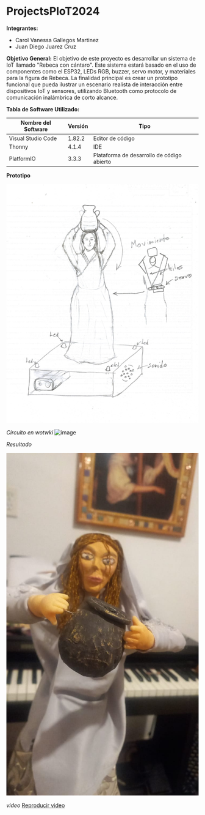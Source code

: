 # ProjectsPloT2024

**Integrantes:**
- Carol Vanessa Gallegos Martinez
- Juan Diego Juarez Cruz

**Objetivo General:**
El objetivo de este proyecto es desarrollar un sistema de IoT llamado "Rebeca con cántaro". Este sistema estará basado en el uso de componentes como el ESP32, LEDs RGB, buzzer, servo motor, y materiales para la figura de Rebeca. La finalidad principal es crear un prototipo funcional que pueda ilustrar un escenario realista de interacción entre dispositivos IoT y sensores, utilizando Bluetooth como protocolo de comunicación inalámbrica de corto alcance.

**Tabla de Software Utilizado:**

| Nombre del Software        | Versión | Tipo             |
|----------------------------|---------|------------------|
| Visual Studio Code         | 1.82.2  | Editor de código |
| Thonny                     | 4.1.4   | IDE              |
| PlatformIO                 | 3.3.3   | Plataforma de desarrollo de código abierto |

**Prototipo**

![](dibujp.png)

  *Circuito en wotwki*
![image](https://github.com/car-o-l-i/ProjectsPloT2024/assets/143035138/da938015-68d5-4610-9b57-c2761a0c3b19)

*Resultado*

![](p4.jpg)

 *video*
[Reproducir video](videos/video.mp4)

